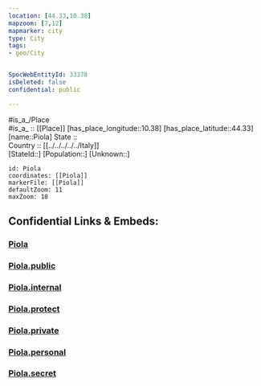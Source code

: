 ```yaml
---
location: [44.33,10.38] 
mapzoom: [7,12] 
mapmarker: city 
type: City
tags:
- geo/City


SpocWebEntityId: 33378
isDeleted: false
confidential: public

---
```

#is_a_/Place  
#is_a_ :: [[Place]] 
[has_place_longitude::10.38] 
[has_place_latitude::44.33] 
[name::Piola] 
State ::  
Country :: [[../../../../../Italy]]  
[StateId::] 
[Population::] 
[Unknown::] 


```leaflet
id: Piola
coordinates: [[Piola]] 
markerFile: [[Piola]] 
defaultZoom: 11 
maxZoom: 18
```


## Confidential Links & Embeds: 

### [Piola](/_Standards/Earth/Continent/Europe/Europe~South/Italy/regions~Italy/Emilia-Romagna/Reggio_Emilia.Province/City/Piola.md) 

### [Piola.public](/_public/Earth/Continent/Europe/Europe~South/Italy/regions~Italy/Emilia-Romagna/Reggio_Emilia.Province/City/Piola.public.md) 

### [Piola.internal](/_internal/Earth/Continent/Europe/Europe~South/Italy/regions~Italy/Emilia-Romagna/Reggio_Emilia.Province/City/Piola.internal.md) 

### [Piola.protect](/_protect/Earth/Continent/Europe/Europe~South/Italy/regions~Italy/Emilia-Romagna/Reggio_Emilia.Province/City/Piola.protect.md) 

### [Piola.private](/_private/Earth/Continent/Europe/Europe~South/Italy/regions~Italy/Emilia-Romagna/Reggio_Emilia.Province/City/Piola.private.md) 

### [Piola.personal](/_personal/Earth/Continent/Europe/Europe~South/Italy/regions~Italy/Emilia-Romagna/Reggio_Emilia.Province/City/Piola.personal.md) 

### [Piola.secret](/_secret/Earth/Continent/Europe/Europe~South/Italy/regions~Italy/Emilia-Romagna/Reggio_Emilia.Province/City/Piola.secret.md)

